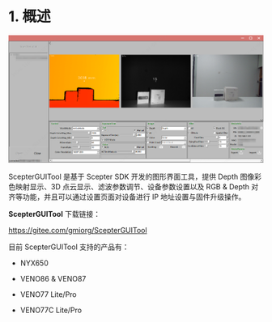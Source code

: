 # 1. 概述

![ScepterGUITool](pic/ScepterGUITool.png)

ScepterGUITool 是基于 Scepter SDK 开发的图形界面工具，提供 Depth 图像彩色映射显示、3D 点云显示、滤波参数调节、设备参数设置以及 RGB & Depth 对齐等功能，并且可以通过设置页面对设备进行 IP 地址设置与固件升级操作。

**ScepterGUITool** 下载链接：

<https://gitee.com/gmiorg/ScepterGUITool>

目前 ScepterGUITool 支持的产品有：

- NYX650

- VENO86 & VENO87

- VENO77 Lite/Pro

- VENO77C Lite/Pro
